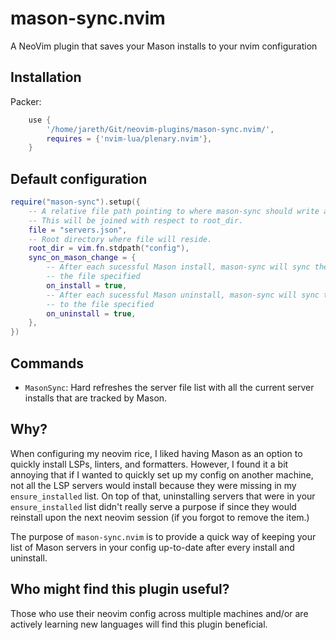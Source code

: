 # mason-sync.nvim
A NeoVim plugin that saves your Mason installs to your nvim configuration

## Installation

Packer:

```lua
    use {
        '/home/jareth/Git/neovim-plugins/mason-sync.nvim/',
        requires = {'nvim-lua/plenary.nvim'},
    }
```

## Default configuration

```lua
require("mason-sync").setup({
    -- A relative file path pointing to where mason-sync should write all installed Mason servers.
    -- This will be joined with respect to root_dir.
    file = "servers.json",
    -- Root directory where file will reside.
    root_dir = vim.fn.stdpath("config"),
    sync_on_mason_change = {
        -- After each sucessful Mason install, mason-sync will sync the current list of plugins to
        -- the file specified
        on_install = true,
        -- After each sucessful Mason uninstall, mason-sync will sync the current list of plugins
        -- to the file specified
        on_uninstall = true,
    },
})
```

## Commands

- `MasonSync`: Hard refreshes the server file list with all the current server installs that are
tracked by Mason.

## Why?

When configuring my neovim rice, I liked having Mason as an option to quickly install LSPs, linters,
and formatters. However, I found it a bit annoying that if I wanted to quickly set up my config on
another machine, not all the LSP servers would install because they were missing in my
`ensure_installed` list. On top of that, uninstalling servers that were in your `ensure_installed`
list didn't really serve a purpose if since they would reinstall upon the next neovim session (if you
forgot to remove the item.)

The purpose of `mason-sync.nvim` is to provide a quick way of keeping your list of Mason servers in
your config up-to-date after every install and uninstall.

## Who might find this plugin useful?

Those who use their neovim config across multiple machines and/or are actively learning new
languages will find this plugin beneficial.
